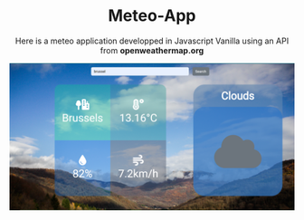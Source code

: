 
<h1 align="center">
  Meteo-App
  </h1>
<p align="center">
  Here is a meteo application developped in Javascript Vanilla using an API from <b>openweathermap.org</b>
  </p>
<p align="center">
  <img src="https://github.com/PirateDesBois/Meteo-App/blob/main/public/img/capture.PNG?raw=true" width="850" title="Meteo App Screenshot">
  
</p>

